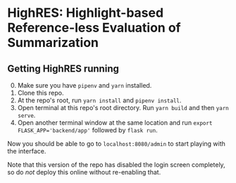 # HighRES: Highlight-based Reference-less Evaluation of Summarization


## Getting HighRES running

0. Make sure you have `pipenv` and `yarn` installed. 
1. Clone this repo.
2. At the repo's root, run `yarn install` and `pipenv install`.
2. Open terminal at this repo's root directory. Run `yarn build` and then `yarn serve`.
3. Open another terminal window at the same location and run `export FLASK_APP='backend/app'` followed by `flask run`.

Now you should be able to go to `localhost:8080/admin` to start playing with the interface.

Note that this version of the repo has disabled the login screen completely, so do *not* deploy this online without re-enabling that.
